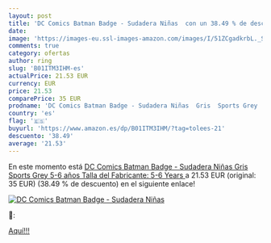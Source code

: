 ```yaml
---
layout: post
title: 'DC Comics Batman Badge - Sudadera Niñas  con un 38.49 % de descuento'
date: 
image: 'https://images-eu.ssl-images-amazon.com/images/I/51ZCgadkrbL._SL200_.jpg'
comments: true
category: ofertas
author: ring
slug: 'B01ITM3IHM-es'
actualPrice: 21.53 EUR
currency: EUR
price: 21.53
comparePrice: 35 EUR
prodname: 'DC Comics Batman Badge - Sudadera Niñas  Gris  Sports Grey   5-6 años  Talla del Fabricante: 5-6 Years '
country: 'es'
flag: '🇪🇸'
buyurl: 'https://www.amazon.es/dp/B01ITM3IHM/?tag=tolees-21'
descuento: '38.49'
average: '21.53'
---
```


En este momento está [DC Comics Batman Badge - Sudadera Niñas  Gris  Sports Grey   5-6 años  Talla del Fabricante: 5-6 Years ](https://www.amazon.es/dp/B01ITM3IHM/?tag=tolees-21) a 21.53 EUR (original: 35 EUR) (38.49 %  de descuento) en el siguiente enlace!

[![DC Comics Batman Badge - Sudadera Niñas ](https://images-eu.ssl-images-amazon.com/images/I/51ZCgadkrbL._SL200_.jpg)](https://www.amazon.es/dp/B01ITM3IHM/?tag=tolees-21)

🔎:


[Aquí!!!](https://www.amazon.es/dp/B01ITM3IHM/?tag=tolees-21)
